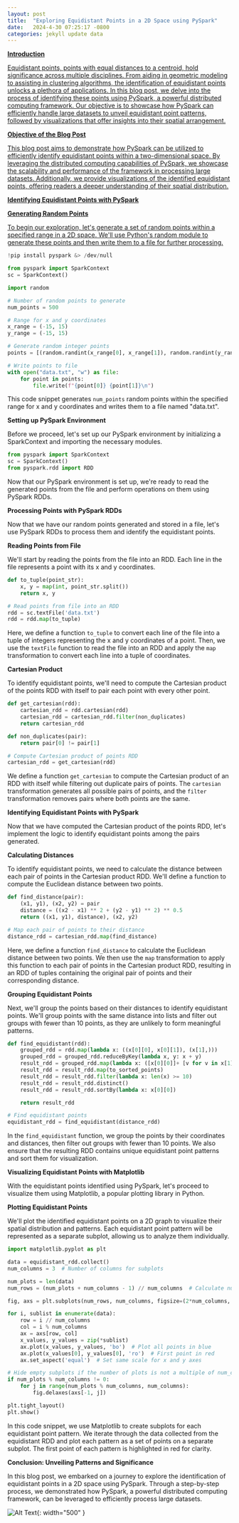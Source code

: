 ```yaml
---
layout: post
title:  "Exploring Equidistant Points in a 2D Space using PySpark"
date:   2024-4-30 07:25:17 -0800
categories: jekyll update data
---
```


<a target="_blank" href="https://colab.research.google.com/github/jordan-hay/jordan-hay.github.io/blob/main/docs/assets/Equidistant_Points.ipynb
">


**Introduction**

Equidistant points, points with equal distances to a centroid, hold significance across multiple disciplines. From aiding in geometric modeling to assisting in clustering algorithms, the identification of equidistant points unlocks a plethora of applications. In this blog post, we delve into the process of identifying these points using PySpark, a powerful distributed computing framework. Our objective is to showcase how PySpark can efficiently handle large datasets to unveil equidistant point patterns, followed by visualizations that offer insights into their spatial arrangement.


**Objective of the Blog Post**

This blog post aims to demonstrate how PySpark can be utilized to efficiently identify equidistant points within a two-dimensional space. By leveraging the distributed computing capabilities of PySpark, we showcase the scalability and performance of the framework in processing large datasets. Additionally, we provide visualizations of the identified equidistant points, offering readers a deeper understanding of their spatial distribution.

**Identifying Equidistant Points with PySpark**

**Generating Random Points**

To begin our exploration, let's generate a set of random points within a specified range in a 2D space. We'll use Python's random module to generate these points and then write them to a file for further processing.

```python
!pip install pyspark &> /dev/null

from pyspark import SparkContext
sc = SparkContext()

import random

# Number of random points to generate
num_points = 500

# Range for x and y coordinates
x_range = (-15, 15)
y_range = (-15, 15)

# Generate random integer points
points = [(random.randint(x_range[0], x_range[1]), random.randint(y_range[0], y_range[1])) for _ in range(num_points)]

# Write points to file
with open("data.txt", "w") as file:
    for point in points:
        file.write(f"{point[0]} {point[1]}\n")
```

This code snippet generates `num_points` random points within the specified range for x and y coordinates and writes them to a file named "data.txt".

**Setting up PySpark Environment**

Before we proceed, let's set up our PySpark environment by initializing a SparkContext and importing the necessary modules.

```python
from pyspark import SparkContext
sc = SparkContext()
from pyspark.rdd import RDD
```

Now that our PySpark environment is set up, we're ready to read the generated points from the file and perform operations on them using PySpark RDDs.

**Processing Points with PySpark RDDs**

Now that we have our random points generated and stored in a file, let's use PySpark RDDs to process them and identify the equidistant points.

**Reading Points from File**

We'll start by reading the points from the file into an RDD. Each line in the file represents a point with its x and y coordinates.

```python
def to_tuple(point_str):
    x, y = map(int, point_str.split())
    return x, y

# Read points from file into an RDD
rdd = sc.textFile('data.txt')
rdd = rdd.map(to_tuple)
```

Here, we define a function `to_tuple` to convert each line of the file into a tuple of integers representing the x and y coordinates of a point. Then, we use the `textFile` function to read the file into an RDD and apply the `map` transformation to convert each line into a tuple of coordinates.

**Cartesian Product**

To identify equidistant points, we'll need to compute the Cartesian product of the points RDD with itself to pair each point with every other point.

```python
def get_cartesian(rdd):
    cartesian_rdd = rdd.cartesian(rdd)
    cartesian_rdd = cartesian_rdd.filter(non_duplicates)
    return cartesian_rdd

def non_duplicates(pair):
    return pair[0] != pair[1]

# Compute Cartesian product of points RDD
cartesian_rdd = get_cartesian(rdd)
```

We define a function `get_cartesian` to compute the Cartesian product of an RDD with itself while filtering out duplicate pairs of points. The `cartesian` transformation generates all possible pairs of points, and the `filter` transformation removes pairs where both points are the same.

**Identifying Equidistant Points with PySpark**

Now that we have computed the Cartesian product of the points RDD, let's implement the logic to identify equidistant points among the pairs generated.

**Calculating Distances**

To identify equidistant points, we need to calculate the distance between each pair of points in the Cartesian product RDD. We'll define a function to compute the Euclidean distance between two points.

```python
def find_distance(pair):
    (x1, y1), (x2, y2) = pair
    distance = ((x2 - x1) ** 2 + (y2 - y1) ** 2) ** 0.5
    return ((x1, y1), distance), (x2, y2)

# Map each pair of points to their distance
distance_rdd = cartesian_rdd.map(find_distance)
```

Here, we define a function `find_distance` to calculate the Euclidean distance between two points. We then use the `map` transformation to apply this function to each pair of points in the Cartesian product RDD, resulting in an RDD of tuples containing the original pair of points and their corresponding distance.

**Grouping Equidistant Points**

Next, we'll group the points based on their distances to identify equidistant points. We'll group points with the same distance into lists and filter out groups with fewer than 10 points, as they are unlikely to form meaningful patterns.

```python
def find_equidistant(rdd):
    grouped_rdd = rdd.map(lambda x: ((x[0][0], x[0][1]), (x[1],)))
    grouped_rdd = grouped_rdd.reduceByKey(lambda x, y: x + y)
    result_rdd = grouped_rdd.map(lambda x: ([x[0][0]]+ [v for v in x[1]]  ))
    result_rdd = result_rdd.map(to_sorted_points)
    result_rdd = result_rdd.filter(lambda x: len(x) >= 10)
    result_rdd = result_rdd.distinct()
    result_rdd = result_rdd.sortBy(lambda x: x[0][0])

    return result_rdd

# Find equidistant points
equidistant_rdd = find_equidistant(distance_rdd)
```

In the `find_equidistant` function, we group the points by their coordinates and distances, then filter out groups with fewer than 10 points. We also ensure that the resulting RDD contains unique equidistant point patterns and sort them for visualization.

**Visualizing Equidistant Points with Matplotlib**

With the equidistant points identified using PySpark, let's proceed to visualize them using Matplotlib, a popular plotting library in Python.

**Plotting Equidistant Points**

We'll plot the identified equidistant points on a 2D graph to visualize their spatial distribution and patterns. Each equidistant point pattern will be represented as a separate subplot, allowing us to analyze them individually.

```python
import matplotlib.pyplot as plt

data = equidistant_rdd.collect()
num_columns = 3  # Number of columns for subplots

num_plots = len(data)
num_rows = (num_plots + num_columns - 1) // num_columns  # Calculate number of rows needed

fig, axs = plt.subplots(num_rows, num_columns, figsize=(2*num_columns, 2*num_rows))

for i, sublist in enumerate(data):
    row = i // num_columns
    col = i % num_columns
    ax = axs[row, col]
    x_values, y_values = zip(*sublist)
    ax.plot(x_values, y_values, 'bo')  # Plot all points in blue
    ax.plot(x_values[0], y_values[0], 'ro')  # First point in red
    ax.set_aspect('equal')  # Set same scale for x and y axes

# Hide empty subplots if the number of plots is not a multiple of num_columns
if num_plots % num_columns != 0:
    for j in range(num_plots % num_columns, num_columns):
        fig.delaxes(axs[-1, j])

plt.tight_layout()
plt.show()
```

In this code snippet, we use Matplotlib to create subplots for each equidistant point pattern. We iterate through the data collected from the equidistant RDD and plot each pattern as a set of points on a separate subplot. The first point of each pattern is highlighted in red for clarity.



**Conclusion: Unveiling Patterns and Significance**

In this blog post, we embarked on a journey to explore the identification of equidistant points in a 2D space using PySpark. Through a step-by-step process, we demonstrated how PySpark, a powerful distributed computing framework, can be leveraged to efficiently process large datasets.

![Alt Text](/assets/images/equipoints.png){: width="500" }



